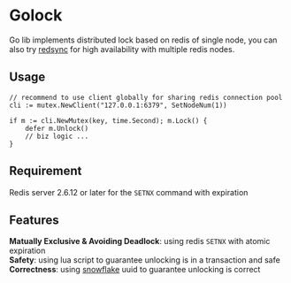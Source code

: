 # Golock

Go lib implements distributed lock based on redis of single node, you can also try [redsync](github.com/go-redsync/redsync) for high availability with multiple redis nodes.

## Usage

```
// recommend to use client globally for sharing redis connection pool
cli := mutex.NewClient("127.0.0.1:6379", SetNodeNum(1))
	
if m := cli.NewMutex(key, time.Second); m.Lock() {
	defer m.Unlock()
	// biz logic ...
}
```

## Requirement

Redis server 2.6.12 or later for the `SETNX` command with expiration

## Features

**Matually Exclusive & Avoiding Deadlock**: using redis `SETNX` with atomic expiration  
**Safety**: using lua script to guarantee unlocking is in a transaction and safe  
**Correctness**: using [snowflake](github.com/bwmarrin/snowflake) uuid to guarantee unlocking is correct  

